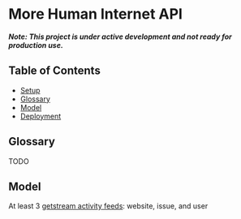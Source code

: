 # More Human Internet API

**_Note: This project is under active development and not ready for production use._**

## Table of Contents

- [Setup](/SETUP.md)
- [Glossary](#glossary)
- [Model](#model)
- [Deployment](/DEPLOYMENT.md)

## Glossary

TODO

## Model

At least 3 [getstream activity feeds](https://getstream.io/activity-feeds/): website, issue, and user
